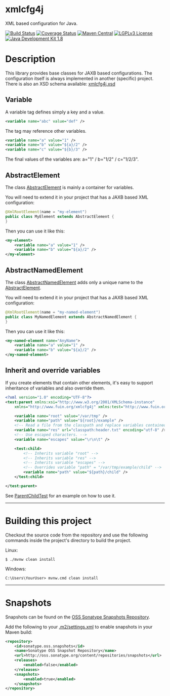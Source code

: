 xmlcfg4j
========

XML based configuration for Java.

[![Build Status](https://jenkins.fuin.org/job/xmlcfg4j/badge/icon)](https://jenkins.fuin.org/job/xmlcfg4j/)
[![Coverage Status](https://sonarcloud.io/api/project_badges/measure?project=org.fuin%3Axmlcfg4j&metric=coverage)](https://sonarcloud.io/dashboard?id=org.fuin%3Axmlcfg4j)
[![Maven Central](https://maven-badges.herokuapp.com/maven-central/org.fuin/xmlcfg4j/badge.svg)](https://maven-badges.herokuapp.com/maven-central/org.fuin/xmlcfg4j/)
[![LGPLv3 License](http://img.shields.io/badge/license-LGPLv3-blue.svg)](https://www.gnu.org/licenses/lgpl.html)
[![Java Development Kit 1.8](https://img.shields.io/badge/JDK-1.8-green.svg)](http://www.oracle.com/technetwork/java/javase/downloads/jdk8-downloads-2133151.html)

Description
===========

This library provides base classes for JAXB based configurations. The configuration itself is always implemented in another (specific) project.
There is also an XSD schema available: [xmlcfg4j.xsd](http://www.fuin.org/xsd/xmlcfg4j.xsd)

Variable
--------
A variable tag defines simply a key and a value. 
```XML
<variable name="abc" value="def" />
```
The tag may reference other variables. 
```XML
<variable name="a" value="1" />
<variable name="b" value="${a}/2" />
<variable name="c" value="${b}/3" />
```
The final values of the variables are: a="1" / b="1/2" / c="1/2/3".

AbstractElement
---------------
The class [AbstractElement](https://raw.github.com/fuinorg/xmlcfg4j/master/src/main/java/org/fuin/xmlcfg4j/AbstractElement.java) is mainly a container for variables.

You will need to extend it in your project that has a JAXB based XML configuration: 
```Java
@XmlRootElement(name = "my-element")
public class MyElement extends AbstractElement {
}
```
Then you can use it like this:
```XML
<my-element>
    <variable name="a" value="1" />
    <variable name="b" value="${a}/2" />
</my-element>
```

AbstractNamedElement
--------------------
The class [AbstractNamedElement](https://raw.github.com/fuinorg/xmlcfg4j/master/src/main/java/org/fuin/xmlcfg4j/AbstractNamedElement.java) adds only a unique name to the [AbstractElement](https://raw.github.com/fuinorg/xmlcfg4j/master/src/main/java/org/fuin/xmlcfg4j/AbstractElement.java).

You will need to extend it in your project that has a JAXB based XML configuration: 
```Java
@XmlRootElement(name = "my-named-element")
public class MyNamedElement extends AbstractNamedElement {
}
```
Then you can use it like this:
```XML
<my-named-element name="AnyName">
    <variable name="a" value="1" />
    <variable name="b" value="${a}/2" />
</my-named-element>
```

Inherit and override variables
------------------------------
If you create elements that contain other elements, it's easy to support inheritance of variables and also override them.

```XML
<?xml version="1.0" encoding="UTF-8"?>
<test:parent xmlns:xsi="http://www.w3.org/2001/XMLSchema-instance"
	xmlns="http://www.fuin.org/xmlcfg4j" xmlns:test="http://www.fuin.org/xmlcfg4j/test">

	<variable name="root" value="/var/tmp" />
	<variable name="path" value="${root}/example" />
	<!-- Read a file from the classpath and replace variables contained in it. -->
	<variable name="res" url="classpath:header.txt" encoding="utf-8" />
	<!-- Use escaped characters. -->
	<variable name="escapes" value="\r\n\t" />

	<test:child>
		<!-- Inherits variable "root" -->
		<!-- Inherits variable "res" -->
		<!-- Inherits variable "escapes" -->
		<!-- Overrides variable "path" = "/var/tmp/example/child" -->
		<variable name="path" value="${path}/child" />
	</test:child>

</test:parent>
```
See [ParentChildTest](https://raw.github.com/fuinorg/xmlcfg4j/master/src/test/java/org/fuin/xmlcfg4j/ParentChildTest.java) for an example on how to use it.

-----------------------------------------------------
Building this project
=====================

Checkout the source code from the repository and use the following commands inside the project's directory to build the project.

Linux:
```
$ ./mvnw clean install
```

Windows:
```
C:\Users\YourUser> mvnw.cmd clean install
```

-----------------------------------------------------

Snapshots
=========

Snapshots can be found on the [OSS Sonatype Snapshots Repository](http://oss.sonatype.org/content/repositories/snapshots/org/fuin "Snapshot Repository"). 

Add the following to your [.m2/settings.xml](http://maven.apache.org/ref/3.2.1/maven-settings/settings.html "Reference configuration") to enable snapshots in your Maven build:

```xml
<repository>
    <id>sonatype.oss.snapshots</id>
    <name>Sonatype OSS Snapshot Repository</name>
    <url>http://oss.sonatype.org/content/repositories/snapshots</url>
    <releases>
        <enabled>false</enabled>
    </releases>
    <snapshots>
        <enabled>true</enabled>
    </snapshots>
</repository>
```
